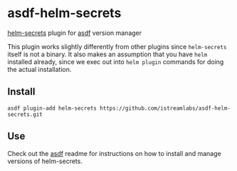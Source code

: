 # asdf-helm-secrets

[helm-secrets](https://github.com/zendesk/helm-secrets) plugin for [asdf](https://github.com/asdf-vm/asdf) version manager

This plugin works slightly differently from other plugins since `helm-secrets`
itself is not a binary. It also makes an assumption that you have `helm`
installed already, since we exec out into `helm plugin` commands for doing the
actual installation.

## Install

```
asdf plugin-add helm-secrets https://github.com/istreamlabs/asdf-helm-secrets.git
```

## Use

Check out the [asdf](https://github.com/asdf-vm/asdf) readme for instructions on how to install and manage versions of helm-secrets.
